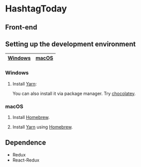 # HashtagToday

## Front-end

## Setting up the development environment

| [Windows](#Windows) | [macOS](#macos) |
|-|-|

### Windows

1. Install [Yarn](https://classic.yarnpkg.com/en/docs/install/#windows-stable):

    You can also install it via package manager. Try [chocolatey](https://chocolatey.org/install).

### macOS

1. Install [Homebrew](https://brew.sh/index_pt-br).

2. Install [Yarn](https://classic.yarnpkg.com/en/docs/install/#mac-stable) using [Homebrew](https://brew.sh/index_pt-br).

## Dependence

* Redux
* React-Redux
